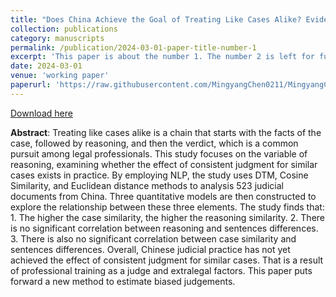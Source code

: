 ```yaml
---
title: "Does China Achieve the Goal of Treating Like Cases Alike? Evidence from the Judicial Documents of China"
collection: publications
category: manuscripts
permalink: /publication/2024-03-01-paper-title-number-1
excerpt: 'This paper is about the number 1. The number 2 is left for future work.'
date: 2024-03-01
venue: 'working paper'
paperurl: 'https://raw.githubusercontent.com/MingyangChen0211/MingyangChen0211/refs/heads/master/files/TLCA.pdf'
---
```


[Download here](https://raw.githubusercontent.com/MingyangChen0211/MingyangChen0211/refs/heads/master/files/TLCA.pdf) <br>

**Abstract**: Treating like cases alike is a chain that starts with the facts of the case, followed by reasoning, and then the verdict, which is a common pursuit among legal professionals. This study focuses on the variable of reasoning, examining whether the effect of consistent judgment for similar cases exists in practice. By employing NLP, the study uses DTM, Cosine Similarity, and Euclidean distance methods to analysis 523 judicial documents from China. Three quantitative models are then constructed to explore the relationship between these three elements. The study finds that: 1. The higher the case similarity, the higher the reasoning similarity. 2. There is no significant correlation between reasoning and sentences differences. 3. There is also no significant correlation between case similarity and sentences differences. Overall, Chinese judicial practice has not yet achieved the effect of consistent judgment for similar cases. That is a result of professional training as a judge and extralegal factors. This paper puts forward a new method to estimate biased judgements.
